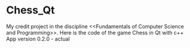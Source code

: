 # Chess_Qt
My credit project in the discipline &lt;&lt;Fundamentals of Computer Science and Programming>>. Here is the code of the game Chess in Qt with c++
App version 0.2.0 - actual
